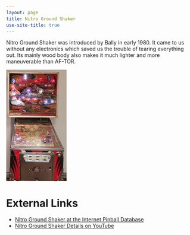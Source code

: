 ```yaml
---
layout: page
title: Nitro Ground Shaker
use-site-title: true
---
```

Nitro Ground Shaker was introduced by Bally in early 1980. It came to us without any electronics which saved us the trouble of tearing everything out. Its mainly wood body also makes it much lighter and more maneuverable than AF-TOR.

![Nitro Ground Shaker](../../img/nitro-ground-shaker-162x300.jpg)

# External Links
* [Nitro Ground Shaker at the Internet Pinball Database](http://www.ipdb.org/machine.cgi?id=1682)
* [Nitro Ground Shaker Details on YouTube](https://www.youtube.com/watch?v=fD7Jcgnn8hI)